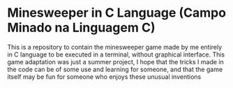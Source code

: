 # Minesweeper in C Language (Campo Minado na Linguagem C) 
  This is a repository to contain the minesweeper game made by me entirely in C language to be executed in a 
terminal, without graphical interface.
  This game adaptation was just a summer project, I hope that the tricks I made in the code can be of some use and learning for someone, and that the game itself may be fun for someone who enjoys these unusual inventions
